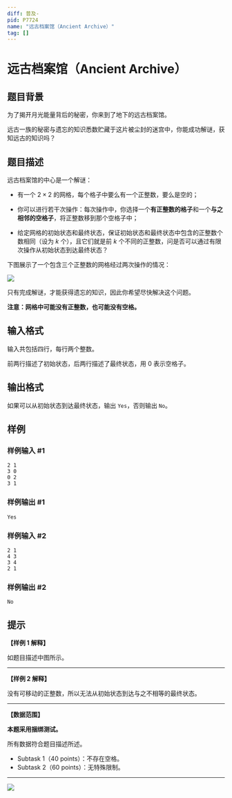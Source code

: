 ```yaml
---
diff: 普及-
pid: P7724
name: "远古档案馆（Ancient Archive）"
tag: []
---
```

# 远古档案馆（Ancient Archive）
## 题目背景

为了揭开月光能量背后的秘密，你来到了地下的远古档案馆。

远古一族的秘密与遗忘的知识悉数贮藏于这片被尘封的迷宫中，你能成功解谜，获知远古的知识吗？

## 题目描述

远古档案馆的中心是一个解谜：

- 有一个 $2\times 2$ 的网格，每个格子中要么有一个正整数，要么是空的；

- 你可以进行若干次操作：每次操作中，你选择一个**有正整数的格子**和一个**与之相邻的空格子**，将正整数移到那个空格子中；

- 给定网格的初始状态和最终状态，保证初始状态和最终状态中包含的正整数个数相同（设为 $k$ 个），且它们就是前 $k$ 个不同的正整数，问是否可以通过有限次操作从初始状态到达最终状态？

下图展示了一个包含三个正整数的网格经过两次操作的情况：

![](https://cdn.luogu.com.cn/upload/image_hosting/y2dnr4ss.png)

只有完成解谜，才能获得遗忘的知识，因此你希望尽快解决这个问题。

**注意：网格中可能没有正整数，也可能没有空格。**
## 输入格式

输入共包括四行，每行两个整数。

前两行描述了初始状态，后两行描述了最终状态，用 $0$ 表示空格子。
## 输出格式

如果可以从初始状态到达最终状态，输出 `Yes`，否则输出 `No`。
## 样例

### 样例输入 #1
```
2 1
3 0
0 2
3 1

```
### 样例输出 #1
```
Yes

```
### 样例输入 #2
```
2 1
4 3
3 4
2 1

```
### 样例输出 #2
```
No

```
## 提示

**【样例 1 解释】**

如题目描述中图所示。

---

**【样例 2 解释】**

没有可移动的正整数，所以无法从初始状态到达与之不相等的最终状态。

---

**【数据范围】**

**本题采用捆绑测试。**

所有数据符合题目描述所述。

- Subtask 1（40 points）：不存在空格。
- Subtask 2（60 points）：无特殊限制。

---

![](https://cdn.luogu.com.cn/upload/image_hosting/rz2eg0ca.png)

